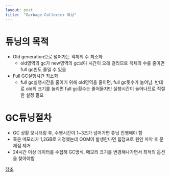 ```yaml
---
layout: post
title:  "Garbage Collector 튜닝"
---
```


# 튜닝의 목적
- Old generation으로 넘어가는 객체의 수 최소화
  - old영역의 gc가 new영역의 gc보다 시간이 오래 걸리므로 객체의 수를 줄이면 full gc빈도 줄일 수 있음
- Full GC실행시간 최소화
  - full gc실행시간을 줄이기 위해 old영역을 줄이면, full gc횟수가 늘어남.
  반대로 old의 크기를 늘리면 full gc횟수는 줄어들지만 실행시간이 늘어나므로 적절한 설정 필요
    
# GC튜닝절차
- GC 상황 모니터링 후, 수행시간이 1~3초가 넘어가면 튜닝 진행해야 함
- 혹은 메모리가 1,2GB로 지정했는데 OOM이 발생한다면 힙덤프로 원인 파악 후 문제점 제거
- 24시간 이상 데이터를 수집해 GC방식, 메모리 크기를 변경해나가면서 최적의 옵션을 찾아야함

[참조](https://d2.naver.com/helloworld/37111)